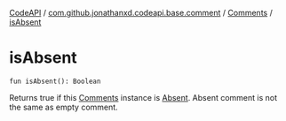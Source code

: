 [CodeAPI](../../index.md) / [com.github.jonathanxd.codeapi.base.comment](../index.md) / [Comments](index.md) / [isAbsent](.)

# isAbsent

`fun isAbsent(): Boolean`

Returns true if this [Comments](index.md) instance is [Absent](-absent.md). Absent comment is not the same as
empty comment.

